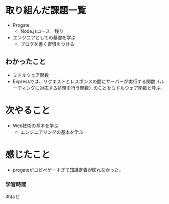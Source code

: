 # 取り組んだ課題一覧
- Progate
  - Node.jsコース　残り
- エンジニアとしての基礎を学ぶ
  - ブログを書く習慣をつける
## わかったこと
- ミドルウェア関数
- Expressでは、リクエストとレスポンスの間にサーバーが実行する関数（ルーティングに対応する処理を行う関数）のことをミドルウェア関数と呼ぶ。

# 次やること
- Web技術の基本を学ぶ
  - エンジニアリングの基本を学ぶ
# 感じたこと
- progateがコピペゲーすぎて知識定着が図れなかった。
### 学習時間
3hほど